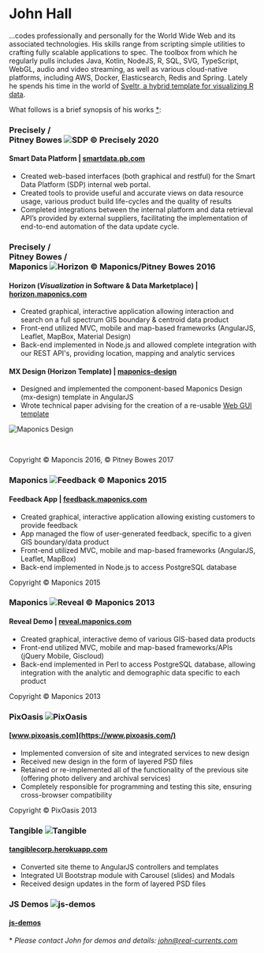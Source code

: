 John Hall
======

...codes professionally and personally for the World Wide Web and its associated technologies. His skills range from scripting simple utilities to crafting fully scalable applications to spec. The toolbox from which he regularly pulls includes Java, Kotlin, NodeJS, R, SQL, SVG, TypeScript, WebGL, audio and video streaming, as well as various cloud-native platforms, including AWS, Docker, Elasticsearch, Redis and Spring. Lately he spends his time in the world of [Sveltr, a hybrid template for visualizing R data](/dev/sveltr.html).

What follows is a brief synopsis of his works [&ast;](#details):


### Precisely /<br /> Pitney Bowes ![SDP © Precisely 2020](images/sdp-downloads.png)
#### Smart Data Platform | [smartdata.pb.com](https://smartdata.pb.com)
* Created web-based interfaces (both graphical and restful) for the Smart Data Platform (SDP) internal web portal.
* Created tools to provide useful and accurate views on data resource usage, various product build life-cycles and the quality of results
* Completed integrations between the internal platform and data retrieval API’s provided by external suppliers, facilitating the implementation of end-to-end automation of the data update cycle.


### Precisely /<br /> Pitney Bowes /<br /> Maponics ![Horizon © Maponics/Pitney Bowes 2016](images/horizon.png)
#### Horizon (*Visualization* in Software & Data Marketplace) | [horizon.maponics.com](https://data.precisely.com/visualization/map-explorer/data?zoom=10&latitude=42.37985076434416&longitude=-71.24771118164064&baseMap=Light&activeLayer=pb_NeighborhoodBoundaries_Neighborhoods&layers=pb_NeighborhoodBoundaries_Neighborhoods)
* Created graphical, interactive application allowing interaction and search on a full spectrum GIS boundary & centroid data product
* Front-end utilized MVC, mobile and map-based frameworks (AngularJS, Leaflet, MapBox, Material Design)
* Back-end implemented in Node.js and allowed complete integration with our REST API's, providing location, mapping and analytic services


#### MX Design (Horizon Template) | [maponics-design](libs/maponics-design/mx-index.html)
* Designed and implemented the component-based Maponics Design (mx-design) template in AngularJS
* Wrote technical paper advising for the creation of a re-usable [Web GUI template](https://docs.google.com/document/d/1Qa4i7o0Wknp0jDB1J26-sAnvvFaccz4E2esRXB8a1U0/edit?usp=sharing)

 ![Maponics Design](images/mx-design.png)
 
<br />

Copyright © Maponcis 2016, © Pitney Bowes 2017


### Maponics ![Feedback © Maponics 2015](images/feedback.png)
#### Feedback App | [feedback.maponics.com](http://feedback.maponics.com/)
* Created graphical, interactive application allowing existing customers to provide feedback 
* App managed the flow of user-generated feedback, specific to a given GIS boundary/data product
* Front-end utilized MVC, mobile and map-based frameworks (AngularJS, Leaflet, MapBox)
* Back-end implemented in Node.js to access PostgreSQL database

Copyright © Maponics 2015


### Maponics ![Reveal © Maponics 2013](images/maponics.png)
#### Reveal Demo | [reveal.maponics.com](https://reveal.maponics.com/)
* Created graphical, interactive demo of various GIS-based data products
* Front-end utilized MVC, mobile and map-based frameworks/APIs (jQuery Mobile, Giscloud)
* Back-end implemented in Perl to access PostgreSQL database, allowing integration with the analytic and demographic data specific to each product

Copyright © Maponics 2013


### PixOasis ![PixOasis](images/pixoasis.png)
#### [www.pixoasis.com](https://www.pixoasis.com/)
* Implemented conversion of site and integrated services to new design
* Received new design in the form of layered PSD files
* Retained or re-implemented all of the functionality of the previous site (offering photo delivery and archival services)
* Completely responsible for programming and testing this site, ensuring cross-browser compatibility

Copyright © PixOasis 2013


### Tangible ![Tangible](images/tangible.png)
#### [tangiblecorp.herokuapp.com](/tangible.html)
* Converted site theme to AngularJS controllers and templates
* Integrated UI Bootstrap module with Carousel (slides) and Modals
* Received design updates in the form of layered PSD files


### JS Demos ![js-demos](images/js-demos.png)
#### [js-demos](http://www.real-currents.com/js-demos/README.html)


<div id="stream" style="display:none; text-align:center">
<video id="aud1" poster="/js-demos/images/fathers.jpg" preload="auto" muted="true" controls="true">
<source src="/js-demos/video/fathers.mp4" />
<source src="/js-demos/video/fathers.ogv" />
</video>
</div>

<p id="vstatus"></p>

<p id="license" style="color:#fff; display:none;">
<img src="http://i.creativecommons.org/l/by-sa/3.0/nz/88x31.png" alt="Creative Commons Licence"><br />
<em>These demos by <a href="mailto:john@real-currents.com">John</a> are licensed under the <a href="http://creativecommons.org/licenses/by-sa/3.0/nz/deed.en_GB">Creative Commons Attribution-ShareAlike 3.0 License, 2009-2020 </a></em>
</p>

<script type="text/javascript" id="cvSrc" src="/js-demos/scripts/interact-grid.js"></script>

<span id="details">&ast;</span> *Please contact John for demos and details: [john@real-currents.com](mailto:john@real-currents.com)*
